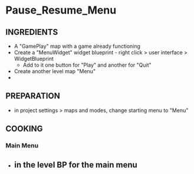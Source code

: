 # Pause_Resume_Menu

## INGREDIENTS
- A "GamePlay" map with a game already functioning
- Create a "MenuWidget" widget blueprint - right click > user interface > WidgetBlueprint
  - Add to it one button for "Play" and another for "Quit"
- Create another level map "Menu"
-  

## PREPARATION
- in project settings > maps and modes, change starting menu to "Menu"

## COOKING

### Main Menu
- in the level BP for the main menu
  - 

